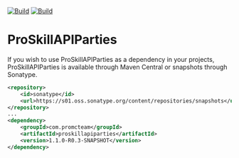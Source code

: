 [![Build](https://github.com/promcteam/proskillapiparties/actions/workflows/release.yml/badge.svg?branch=main)](https://s01.oss.sonatype.org/content/repositories/releases/com/promcteam/proskillapiparties/1.1.0-R0.3-SNAPSHOT)
[![Build](https://github.com/promcteam/proskillapiparties/actions/workflows/devbuild.yml/badge.svg?branch=dev)](https://s01.oss.sonatype.org/content/repositories/snapshots/com/promcteam/proskillapiparties/1.1.0-R0.3-SNAPSHOT)

# ProSkillAPIParties

If you wish to use ProSkillAPIParties as a dependency in your projects, ProSkillAPIParties is available through Maven Central
or snapshots through Sonatype.

```xml
<repository>
    <id>sonatype</id>
    <url>https://s01.oss.sonatype.org/content/repositories/snapshots</url>
</repository>
...
<dependency>
    <groupId>com.promcteam</groupId>
    <artifactId>proskillapiparties</artifactId>
    <version>1.1.0-R0.3-SNAPSHOT</version>
</dependency>
```